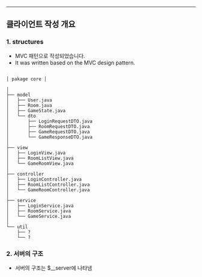 ***
## 클라이언트 작성 개요

### 
### 1. structures
- MVC 패턴으로 작성되었습니다.
- It was written based on the MVC design pattern.

```aiignore

│ pakage core │

│
├── model
│   ├── User.java
│   ├── Room.java
│   ├── GameState.java
│   └── dto
│       ├── LoginRequestDTO.java
│       ├── RoomRequestDTO.java
│       ├── GameRequestDTO.java
│       └── GameResponseDTO.java
│
├── view
│   ├── LoginView.java
│   ├── RoomListView.java
│   └── GameRoomView.java
│
├── controller
│   ├── LoginController.java
│   ├── RoomListController.java
│   └── GameRoomController.java
│
├── service
│   ├── LoginService.java
│   ├── RoomService.java
│   └── GameService.java
│
└── util
    ├── ?
    └── ?

```

### 2. 서버의 구조
- 서버의 구조는 $__server에 나타냄